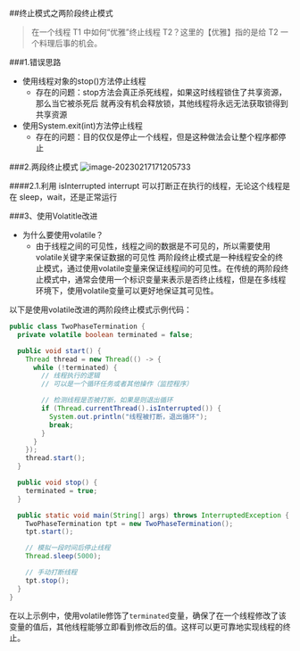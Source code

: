 ##终止模式之两阶段终止模式

>在一个线程 T1 中如何“优雅”终止线程 T2？这里的【优雅】指的是给 T2 一个料理后事的机会。

###1.错误思路
- 使用线程对象的stop()方法停止线程
  - 存在的问题：stop方法会真正杀死线程，如果这时线程锁住了共享资源，那么当它被杀死后
    就再没有机会释放锁，其他线程将永远无法获取锁得到共享资源
- 使用System.exit(int)方法停止线程
  - 存在的问题：目的仅仅是停止一个线程，但是这种做法会让整个程序都停止

###2.两段终止模式
![image-20230217171205733](https://angelxinnotesimages.oss-cn-hangzhou.aliyuncs.com/JUC/image-20230217171205733.png)

####2.1.利用  isInterrupted
interrupt 可以打断正在执行的线程，无论这个线程是在 sleep，wait，还是正常运行

###3、使用Volatitle改进
- 为什么要使用volatile？
  - 由于线程之间的可见性，线程之间的数据是不可见的，所以需要使用volatile关键字来保证数据的可见性
两阶段终止模式是一种线程安全的终止模式，通过使用volatile变量来保证线程间的可见性。在传统的两阶段终止模式中，通常会使用一个标识变量来表示是否终止线程，但是在多线程环境下，使用volatile变量可以更好地保证其可见性。

以下是使用volatile改进的两阶段终止模式示例代码：

```java
public class TwoPhaseTermination {
  private volatile boolean terminated = false;

  public void start() {
    Thread thread = new Thread(() -> {
      while (!terminated) {
        // 线程执行的逻辑
        // 可以是一个循环任务或者其他操作（监控程序）

        // 检测线程是否被打断，如果是则退出循环
        if (Thread.currentThread().isInterrupted()) {
          System.out.println("线程被打断，退出循环");
          break;
        }
      }
    });
    thread.start();
  }

  public void stop() {
    terminated = true;
  }

  public static void main(String[] args) throws InterruptedException {
    TwoPhaseTermination tpt = new TwoPhaseTermination();
    tpt.start();

    // 模拟一段时间后停止线程
    Thread.sleep(5000);

    // 手动打断线程
    tpt.stop();
  }
}
```
在以上示例中，使用volatile修饰了`terminated`变量，确保了在一个线程修改了该变量的值后，其他线程能够立即看到修改后的值。这样可以更可靠地实现线程的终止。